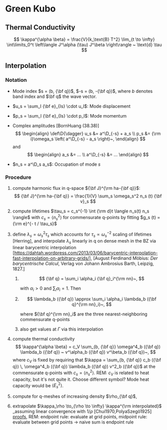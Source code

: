Green Kubo
===

## Thermal Conductivity

$$
\kappa^{\alpha \beta} = \frac{V}{k_\text{B} T^2} \lim_{t \to \infty} \int\limits_0^t \left\langle J^\alpha (\tau) J^\beta \right\rangle ~ \text{d} \tau
$$

## Interpolation

### Notation

- Mode index $s = (b, {\bf q})$, $-s = (b, -{\bf q})$, where $b$ denotes band index and $\bf q$ the wave vector.
- $u_s = \sum_I {\bf e}_{Is} \cdot u_I$: Mode displacement
- $p_s = \sum_I {\bf e}_{Is} \cdot p_I$: Mode momentum

- Complex amplitudes [BornHuang (38.38)]
    $$
    \begin{align}
    \def\D{\dagger}
    u_s &= a^\D_{-s} + a_s \\
    p_s &= {\rm i}\omega_s \left( a^\D_{-s} - a_s \right)~,
    \end{align}
    $$
    and
    $$
    \begin{align}
    a_s &= ... \\
    a^\D_{-s} &= ...
    \end{align}
    $$
    
- $n_s = a^\D_s a_s$: Occupation of mode $s$

### Procedure

1. compute harmonic flux in q-space ${\bf J}^{\rm ha-{\bf q}}$:
    $$
    {\bf J}^{\rm ha-{\bf q}} = \frac{1}{V} \sum_s \omega_s^2 n_s (t) {\bf v}_s
    $$

2. compute lifetimes $\tau_s = c_s^{-1} \int {\rm d}t \langle n_s(t) n_s \rangle$ with $c_s = \langle n_s^2 \rangle$ for commensurate q-points by fitting $g_s (t) = {\rm e}^{- t / \tau_s}$

3. define $\lambda_s = \omega^2_s \tau_s$ which accounts for $\tau_s \propto \omega_s^{-2}$ scaling of lifetimes [Herring], and interpolate $\lambda_s$ linearly in q on dense mesh in the BZ via linear barycentric interpolation [https://dahtah.wordpress.com/2013/03/06/barycentric-interpolation-fast-interpolation-on-arbitrary-grids/], [August Ferdinand Möbius: *Der barycentrische Calcul*, Verlag von Johann Ambrosius Barth, Leipzig, 1827.]

    1. $$
        {\bf q} = \sum_i \alpha_i {\bf q}_i^{\rm nn}~,
        $$

        with $\alpha_i > 0$ and $\sum_i \alpha_i = 1$. Then
        
    2. $$
    \lambda_b ({\bf q}) \approx \sum_i \alpha_i \lambda_b ({\bf q}^{\rm nn}_i)~,
       $$
    
        where ${\bf q}^{\rm nn}_i$ are the three nearest-neighboring commensurate q-points
    
    3. also get values at $\Gamma$ via this interpolation
    
4. compute thermal conductivity
    $$
    \kappa^{\alpha \beta} = c_V \sum_{b, {\bf q}} \omega^4_b ({\bf q}) \lambda_b ({\bf q}) ~ v^\alpha_b ({\bf q}) v^\beta_b ({\bf q})~,
    $$
    where $c_V$ is fixed by requiring that $\kappa = \sum_{b, {\bf q}} c_b ({\bf q}) \, \omega^4_b ({\bf q}) \lambda_b ({\bf q}) v^2_b ({\bf q})$ at the commensurate q-points with $c_s = \langle n^2_s \rangle$. REM: $c_V$ is related to heat capacity, but it's not quite it. Choose different symbol? Mode heat capacity would be $\langle E^2_s \rangle$.

5. compute for q-meshes of increasing density $\rho_{\bf q}$,

6. extrapolate $\kappa_\rho \to_{\rho \to \infty} \kappa^{\rm interpolated}$ _assuming linear convergence with $1/\rho$ [Chui1970,PolyaSzegö1925] [proofs](https://www.whitman.edu/Documents/Academics/Mathematics/2014/owensla.pdf), REM: endpoint rule: evaluate at grid points, midpoint rule: evaluate between grid points -> naive sum is endpoint rule